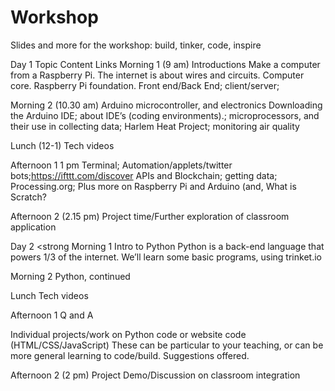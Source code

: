 # Workshop
Slides and more for the workshop: build, tinker, code, inspire

Day 1	Topic	Content	Links
Morning 1
(9 am)	Introductions
Make a computer from a Raspberry Pi. 
	The internet is about wires and circuits. Computer core. Raspberry Pi foundation. Front end/Back End; client/server; 	
  
Morning 2
(10.30 am)	Arduino microcontroller, and electronics	Downloading the Arduino IDE; about IDE’s (coding environments).; microprocessors, and their use in collecting data; Harlem Heat Project; monitoring air quality	

Lunch 
(12-1) 	Tech videos 
		
Afternoon 1
1 pm	Terminal;
Automation/applets/twitter bots;https://ifttt.com/discover
APIs and Blockchain;
getting data; 
Processing.org; 
Plus more on Raspberry Pi and Arduino
(and, What is Scratch?
 

Afternoon 2
(2.15 pm)	Project time/Further exploration of classroom application		



Day 2			<strong
Morning 1	Intro to Python	Python is a back-end language that powers 1/3 of the internet. We’ll learn some basic programs, using trinket.io


Morning 2	Python, continued		


Lunch	Tech videos		

Afternoon 1	Q and A

Individual projects/work on Python code or website code (HTML/CSS/JavaScript) 	These can be particular to your teaching, or can be more general learning to code/build. Suggestions offered. 	


Afternoon 2
(2 pm) 	Project Demo/Discussion on classroom integration 
		


